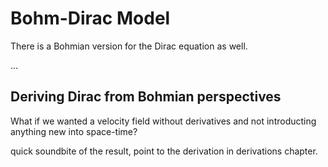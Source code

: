 # Bohm-Dirac Model

There is a Bohmian version for the Dirac equation as well. 

...

## Deriving Dirac from Bohmian perspectives

What if we wanted a velocity field without derivatives and not introducting anything new into space-time? 

quick soundbite of the result, point to the derivation in derivations chapter. 


